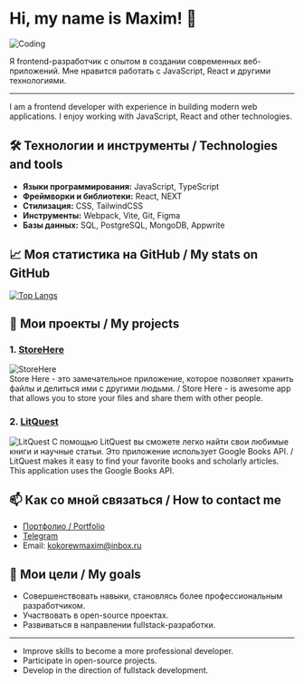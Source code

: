 # Hi, my name is Maxim! 👋

![Coding](https://media2.giphy.com/media/v1.Y2lkPTc5MGI3NjExOHVncG9iemV0c2V0MXlzaGQyZm5hZDFrdmc1Y3R6bXpiNzgyc2F0cSZlcD12MV9pbnRlcm5hbF9naWZfYnlfaWQmY3Q9cw/dxODB9UE879RDqAh3o/giphy.gif)

Я frontend-разработчик с опытом в создании современных веб-приложений. Мне нравится работать с JavaScript, React и другими технологиями.

---

I am a frontend developer with experience in building modern web applications. I enjoy working with JavaScript, React and other technologies.

## 🛠️ Технологии и инструменты / Technologies and tools

- **Языки программирования:** JavaScript, TypeScript
- **Фреймворки и библиотеки:** React, NEXT
- **Стилизация:** CSS, TailwindCSS
- **Инструменты:** Webpack, Vite, Git, Figma
- **Базы данных:** SQL, PostgreSQL, MongoDB, Appwrite

## 📈 Моя статистика на GitHub / My stats on GitHub

[![Top Langs](https://github-readme-stats.vercel.app/api/top-langs/?username=flybuddyerich)](https://github.com/flybuddyerich/github-readme-stats)

## 🚀 Мои проекты / My projects

### 1. [StoreHere](https://github.com/FlyBuddyErich/store-here)
![StoreHere](https://private-user-images.githubusercontent.com/151380479/398148156-d2b0dd23-b9d2-4ce1-8707-51b0b3bf55b8.png?jwt=eyJhbGciOiJIUzI1NiIsInR5cCI6IkpXVCJ9.eyJpc3MiOiJnaXRodWIuY29tIiwiYXVkIjoicmF3LmdpdGh1YnVzZXJjb250ZW50LmNvbSIsImtleSI6ImtleTUiLCJleHAiOjE3MzkyMTcwODYsIm5iZiI6MTczOTIxNjc4NiwicGF0aCI6Ii8xNTEzODA0NzkvMzk4MTQ4MTU2LWQyYjBkZDIzLWI5ZDItNGNlMS04NzA3LTUxYjBiM2JmNTViOC5wbmc_WC1BbXotQWxnb3JpdGhtPUFXUzQtSE1BQy1TSEEyNTYmWC1BbXotQ3JlZGVudGlhbD1BS0lBVkNPRFlMU0E1M1BRSzRaQSUyRjIwMjUwMjEwJTJGdXMtZWFzdC0xJTJGczMlMkZhd3M0X3JlcXVlc3QmWC1BbXotRGF0ZT0yMDI1MDIxMFQxOTQ2MjZaJlgtQW16LUV4cGlyZXM9MzAwJlgtQW16LVNpZ25hdHVyZT02MmJlNWIzNDAyYzU2ZTI4ODlmMWI1OTI4ODc3YTNmNGMxMWM0MzdlZjcxODgyYmQ5MWI5Nzc5YzZkNjhmMTA0JlgtQW16LVNpZ25lZEhlYWRlcnM9aG9zdCJ9.0JVcxkiZoRmdXDobKy8uj_CYOJY-Jm31OjYpOHkyYSk)  
Store Here - это замечательное приложение, которое позволяет хранить файлы и делиться ими с другими людьми. / Store Here - is awesome app that allows you to store your files and share them with other people.

### 2. [LitQuest](https://github.com/FlyBuddyErich/book-app)
![LitQuest](https://github.com/user-attachments/assets/6aa1c40d-f8cc-4b80-9a72-861b0f26cce0)
С помощью LitQuest вы сможете легко найти свои любимые книги и научные статьи. Это приложение использует Google Books API. / LitQuest makes it easy to find your favorite books and scholarly articles. This application uses the Google Books API. 

## 📫 Как со мной связаться / How to contact me

- [Портфолио / Portfolio](https://portfolio-flybuddyerichs-projects.vercel.app/)
- [Telegram](https://t.me/hopelesshex)
- Email: kokorewmaxim@inbox.ru

## 🎯 Мои цели / My goals

- Совершенствовать навыки, становлясь более профессиональным разработчиком.
- Участвовать в open-source проектах.
- Развиваться в направлении fullstack-разработки.

---
- Improve skills to become a more professional developer.
- Participate in open-source projects.
- Develop in the direction of fullstack development.


